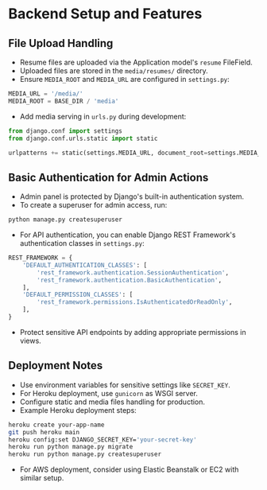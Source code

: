 # Backend Setup and Features

## File Upload Handling
- Resume files are uploaded via the Application model's `resume` FileField.
- Uploaded files are stored in the `media/resumes/` directory.
- Ensure `MEDIA_ROOT` and `MEDIA_URL` are configured in `settings.py`:

```python
MEDIA_URL = '/media/'
MEDIA_ROOT = BASE_DIR / 'media'
```

- Add media serving in `urls.py` during development:

```python
from django.conf import settings
from django.conf.urls.static import static

urlpatterns += static(settings.MEDIA_URL, document_root=settings.MEDIA_ROOT)
```

## Basic Authentication for Admin Actions
- Admin panel is protected by Django's built-in authentication system.
- To create a superuser for admin access, run:

```bash
python manage.py createsuperuser
```

- For API authentication, you can enable Django REST Framework's authentication classes in `settings.py`:

```python
REST_FRAMEWORK = {
    'DEFAULT_AUTHENTICATION_CLASSES': [
        'rest_framework.authentication.SessionAuthentication',
        'rest_framework.authentication.BasicAuthentication',
    ],
    'DEFAULT_PERMISSION_CLASSES': [
        'rest_framework.permissions.IsAuthenticatedOrReadOnly',
    ],
}
```

- Protect sensitive API endpoints by adding appropriate permissions in views.

## Deployment Notes
- Use environment variables for sensitive settings like `SECRET_KEY`.
- For Heroku deployment, use `gunicorn` as WSGI server.
- Configure static and media files handling for production.
- Example Heroku deployment steps:

```bash
heroku create your-app-name
git push heroku main
heroku config:set DJANGO_SECRET_KEY='your-secret-key'
heroku run python manage.py migrate
heroku run python manage.py createsuperuser
```

- For AWS deployment, consider using Elastic Beanstalk or EC2 with similar setup.
